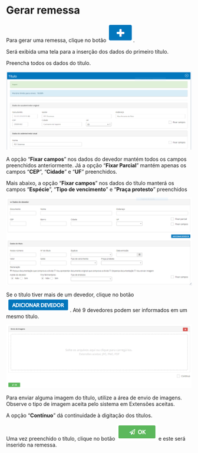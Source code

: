 # Gerar remessa

Para gerar uma remessa, clique no botão <img src="../../../../.gitbook/assets/image (37) (1).png" alt="" data-size="line">.&#x20;

Será exibida uma tela para a inserção dos dados do primeiro título.

Preencha todos os dados do título.

![](<../../../../.gitbook/assets/image (34) (1).png>)

A opção “**Fixar campos**”  nos dados do devedor mantém todos os campos preenchidos anteriormente. Já a opção “**Fixar Parcial**” mantém apenas os campos “**CEP**”, “**Cidade**” e “**UF**” preenchidos.

Mais abaixo, a opção “**Fixar campos**” nos dados do título manterá os campos “**Espécie**”, “**Tipo de vencimento**” e “**Praça protesto**” preenchidos

![](<../../../../.gitbook/assets/image (12).png>)

Se o título tiver mais de um devedor, clique no botão ![](<../../../../.gitbook/assets/image (3).png>). Até 9 devedores podem ser informados em um mesmo título.&#x20;

![](<../../../../.gitbook/assets/image (38) (1).png>)

Para enviar alguma imagem do título, utilize a área de envio de imagens. \
Observe o tipo de imagem aceita pelo sistema em Extensões aceitas.

A opção “**Contínuo**” dá continuidade à digitação dos títulos.

Uma vez preenchido o título, clique no botão <img src="../../../../.gitbook/assets/image (19).png" alt="" data-size="line"> e este será inserido na remessa.
